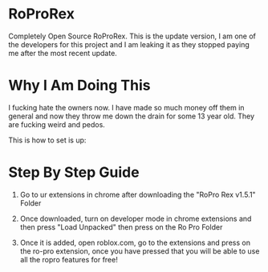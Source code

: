 # RoProRex
Completely Open Source RoProRex. This is the update version, I am one of the developers for this project and I am leaking it as they stopped paying me after the most recent update.

# Why I Am Doing This
I fucking hate the owners now. I have made so much money off them in general and now they throw me down the drain for some 13 year old. They are fucking weird and pedos.

This is how to set is up:

# Step By Step Guide
1. Go to ur extensions in chrome after downloading the "RoPro Rex v1.5.1" Folder

2. Once downloaded, turn on developer mode in chrome extensions and then press "Load Unpacked" then press on the Ro Pro Folder

3. Once it is added, open roblox.com, go to the extensions and press on the ro-pro extension, once you have pressed that you will be able to use all the ropro features for free!
